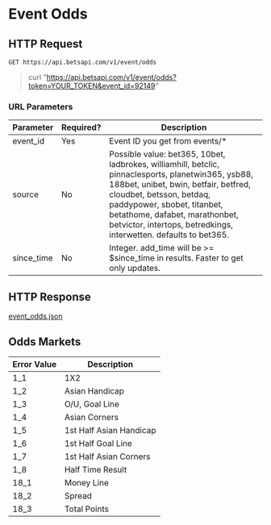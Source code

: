 # Event Odds

## HTTP Request

`GET https://api.betsapi.com/v1/event/odds`

> curl "https://api.betsapi.com/v1/event/odds?token=YOUR_TOKEN&event_id=92149"

### URL Parameters

Parameter | Required? | Description
--------- | ------- | -----------
event_id | Yes | Event ID you get from events/*
source | No | Possible value: bet365, 10bet, ladbrokes, williamhill, betclic, pinnaclesports, planetwin365, ysb88, 188bet, unibet, bwin, betfair, betfred, cloudbet, betsson, betdaq, paddypower, sbobet, titanbet, betathome, dafabet, marathonbet, betvictor, intertops, betredkings, interwetten. defaults to bet365.
since_time | No | Integer. add_time will be >= $since_time in results. Faster to get only updates.

## HTTP Response

<a href="../samples/event_odds.json" target="_blank">event_odds.json</a>

## Odds Markets

Error Value | Description
---------- | -------
1_1 | 1X2
1_2 | Asian Handicap
1_3 | O/U, Goal Line
1_4 | Asian Corners
1_5 | 1st Half Asian Handicap
1_6 | 1st Half Goal Line
1_7 | 1st Half Asian Corners
1_8 | Half Time Result
18_1 | Money Line
18_2 | Spread
18_3 | Total Points